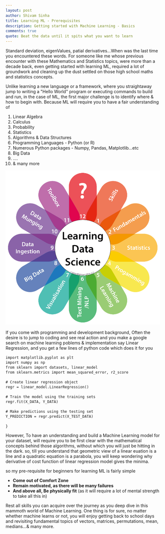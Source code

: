 ```yaml
---
layout: post
author: Shivam Sinha
title: Learning ML - Prerequisites
description: Getting started with Machine Learning - Basics
comments: true
quote: Beat the data until it spits what you want to learn
---
```

Standard deviation, eigenValues, patial derivatives...When was the last time you encountered these words. For someone like me whose previous encounter with these Mathematics and Statistics topics, were more than a decade back, even getting started with learning ML, required a lot of groundwork and cleaning up the dust settled on those high school maths and statistics concepts.

Unlike learning a new language or a framework, where you straightaway jump to writing a "Hello World" program or executing commands to build and run, in the case of ML, the first major challenge is to identify where & how to begin with. Because ML will require you to have a fair understanding of

1. Linear Algebra
2. Calculus
3. Probability
4. Statistics
5. Algorithms & Data Structures
6. Programming Languages - Python (or R)
7. Numerous Python packages - Numpy, Pandas, Matplotlib...etc
8. Big Data
9. ....
10. & many more

![introduction](/assets/intro.png)


If you come with programming and development background, Often the desire is to jump to coding and see real action and you make a google search on machine learning poblems & implementation say Linear Regression, and you get a few lines of python code which does it for you

```
import matplotlib.pyplot as plt
import numpy as np
from sklearn import datasets, linear_model
from sklearn.metrics import mean_squared_error, r2_score

# Create linear regression object
regr = linear_model.LinearRegression()

# Train the model using the training sets
regr.fit(X_DATA, Y_DATA)

# Make predictions using the testing set
Y_PREDICTION = regr.predict(X_TEST_DATA)

}
```

However, To have an understanding and build a Machine Learning model for your dataset, will require you to be first clear with the mathematical concepts behind those algorithms, without which you will just be hitting in the dark. so, till you understand that geometric view of a linear euation is a line and a quadratic equation is a parabola, you will keep wondering why derivative of cost function of linear regression model gives the minima.

so my pre-requisite for beginners for learning ML is fairly simple
- **Come out of Comfort Zone**
- **Remain motivated, as there will be many failures**
- **And above all, Be physically fit** (as it will require a lot of mental strength to take all this in)

Rest all skills you can acquire over the journey as you deep dive in this mammoth world of Machine Learning. One thing is for sure, no matter whether machine learns or not, you will enjoy getting back to school days and revisiting fundamental topics of vectors, matrices, permutations, mean, medians...& many more.
